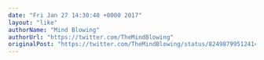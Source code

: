 ```yaml
---
date: "Fri Jan 27 14:30:40 +0000 2017"
layout: "like"
authorName: "Mind Blowing"
authorUrl: "https://twitter.com/TheMindBlowing"
originalPost: "https://twitter.com/TheMindBlowing/status/824987995124142082"
---
```

